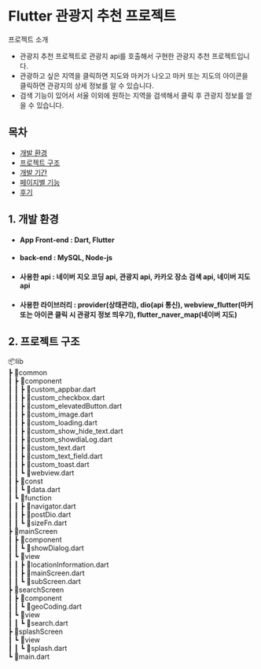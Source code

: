 # **Flutter 관광지 추천 프로젝트**

프로젝트 소개
- 관광지 추천 프로젝트로 관광지 api를 호출해서 구현한 관광지 추천 프로젝트입니다.
- 관광하고 싶은 지역을 클릭하면 지도와 마커가 나오고 마커 또는 지도의 아이콘을 클릭하면 관광지의 상세 정보를 알 수 있습니다.
- 검색 기능이 있어서 서울 이외에 원하는 지역을 검색해서 클릭 후 관광지 정보를 얻을 수 있습니다.

## 목차
- [개발 환경](#1-개발-환경)
- [프로젝트 구조](#2-프로젝트-구조)
- [개발 기간](#3-개발-기간)
- [페이지별 기능](#4-페이지별-기능)
- [후기](#5-후기)

## 1. 개발 환경
- #### App Front-end : Dart, Flutter
- #### back-end : MySQL, Node-js
- #### 사용한 api : 네이버 지오 코딩 api, 관광지 api, 카카오 장소 검색 api, 네이버 지도 api
- #### 사용한 라이브러리 : provider(상태관리), dio(api 통신), webview_flutter(마커 또는 아이콘 클릭 시 관광지 정보 띄우기), flutter_naver_map(네이버 지도)

## 2. 프로젝트 구조
📦lib <br/> 
 ┣ 📂common <br/> 
 ┃ ┣ 📂component <br/> 
 ┃ ┃ ┣ 📜custom_appbar.dart <br/> 
 ┃ ┃ ┣ 📜custom_checkbox.dart <br/> 
 ┃ ┃ ┣ 📜custom_elevatedButton.dart <br/> 
 ┃ ┃ ┣ 📜custom_image.dart <br/> 
 ┃ ┃ ┣ 📜custom_loading.dart <br/> 
 ┃ ┃ ┣ 📜custom_show_hide_text.dart <br/> 
 ┃ ┃ ┣ 📜custom_showdiaLog.dart <br/> 
 ┃ ┃ ┣ 📜custom_text.dart <br/> 
 ┃ ┃ ┣ 📜custom_text_field.dart <br/> 
 ┃ ┃ ┣ 📜custom_toast.dart <br/> 
 ┃ ┃ ┗ 📜webview.dart <br/> 
 ┃ ┣ 📂const <br/> 
 ┃ ┃ ┗ 📜data.dart <br/> 
 ┃ ┗ 📂function <br/> 
 ┃ ┃ ┣ 📜navigator.dart <br/> 
 ┃ ┃ ┣ 📜postDio.dart <br/> 
 ┃ ┃ ┗ 📜sizeFn.dart <br/> 
 ┣ 📂mainScreen <br/> 
 ┃ ┣ 📂component <br/> 
 ┃ ┃ ┗ 📜showDialog.dart <br/> 
 ┃ ┗ 📂view <br/> 
 ┃ ┃ ┣ 📜locationInformation.dart <br/> 
 ┃ ┃ ┣ 📜mainScreen.dart <br/> 
 ┃ ┃ ┗ 📜subScreen.dart <br/> 
 ┣ 📂searchScreen <br/> 
 ┃ ┣ 📂component <br/> 
 ┃ ┃ ┗ 📜geoCoding.dart <br/> 
 ┃ ┗ 📂view <br/> 
 ┃ ┃ ┗ 📜search.dart <br/> 
 ┣ 📂splashScreen <br/> 
 ┃ ┗ 📂view <br/> 
 ┃ ┃ ┗ 📜splash.dart <br/> 
 ┗ 📜main.dart <br/> 
